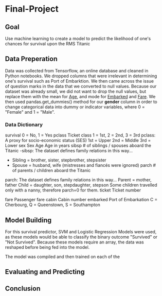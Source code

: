 # Final-Project

## Goal 
Use machine learning to create a model to predict the likelihood of one's chances for survival upon the RMS Titanic

## Data Preperation
Data was collected from Tensorflow, an online database and cleaned in Python notebooks. We dropped columns that were irrelevant in determining one's survival such as Port of Embarktion. We then came across the issue of question marks in the data that we converted to null values. Because our dataset was already small, we did not want to drop the null values, but replace them with the mean for <u>Age</u>, and mode for <u>Embarked</u> and <u>Fare</u>.  We then used pandas.get_dummies() method for our <b>gender</b> column in order to change categorical data into dummy or indicator variables, where 0 = "Female" and 1 = "Male".

### Data Dictionary
survival 0 = No, 1 = Yes
pclass Ticket class 1 = 1st, 2 = 2nd, 3 = 3rd
pclass: A proxy for socio-economic status (SES)
1st = Upper
2nd = Middle
3rd = Lower
sex Sex
Age Age in years
sibsp # of siblings / spouses aboard the Titanic -sibsp: The dataset defines family relations in this way...

  - Sibling = brother, sister, stepbrother, stepsister
  - Spouse = husband, wife (mistresses and fiancés were ignored)
parch # of parents / children aboard the Titanic

parch: The dataset defines family relations in this way...
Parent = mother, father
Child = daughter, son, stepdaughter, stepson
Some children travelled only with a nanny, therefore parch=0 for them.
ticket Ticket number

fare Passenger fare
cabin Cabin number
embarked Port of Embarkation C = Cherbourg, Q = Queenstown, S = Southampton

## Model Building

For this survival predictor, SVM and Logistic Regression Models were used, as these models would be able to classify the binary outcome "Survived" or "Not Survived". Because these models require an array, the data was reshaped before being fed into the model.



The model was compiled and then trained on each of the
## Evaluating and Predicting

## Conclusion
